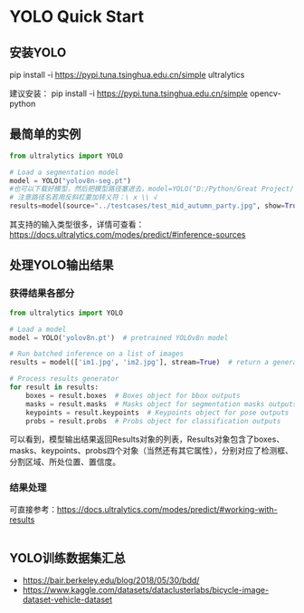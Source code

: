 # YOLO Quick Start
## 安装YOLO
pip install -i https://pypi.tuna.tsinghua.edu.cn/simple ultralytics

建议安装：
pip install -i https://pypi.tuna.tsinghua.edu.cn/simple opencv-python

## 最简单的实例
```python
from ultralytics import YOLO

# Load a segmentation model
model = YOLO("yolov8n-seg.pt")  
#也可以下载好模型，然后把模型路径塞进去，model=YOLO("D:/Python/Great Project/YOLO_Bicycle_Theft_Detection/src/yolov8n-seg.pt")
# 注意路径名若用反斜杠要加转义符：\ x \\ √
results=model(source="../testcases/test_mid_autumn_party.jpg", show=True,save=True)
```
其支持的输入类型很多，详情可查看：https://docs.ultralytics.com/modes/predict/#inference-sources


## 处理YOLO输出结果
### 获得结果各部分
```python
from ultralytics import YOLO

# Load a model
model = YOLO('yolov8n.pt')  # pretrained YOLOv8n model

# Run batched inference on a list of images
results = model(['im1.jpg', 'im2.jpg'], stream=True)  # return a generator of Results objects

# Process results generator
for result in results:
    boxes = result.boxes  # Boxes object for bbox outputs
    masks = result.masks  # Masks object for segmentation masks outputs
    keypoints = result.keypoints  # Keypoints object for pose outputs
    probs = result.probs  # Probs object for classification outputs
```
可以看到，模型输出结果返回Results对象的列表，Results对象包含了boxes、masks、keypoints、probs四个对象（当然还有其它属性），分别对应了检测框、分割区域、所处位置、置信度。

### 结果处理
可直接参考：https://docs.ultralytics.com/modes/predict/#working-with-results
```python

```






## YOLO训练数据集汇总
- https://bair.berkeley.edu/blog/2018/05/30/bdd/
- https://www.kaggle.com/datasets/dataclusterlabs/bicycle-image-dataset-vehicle-dataset